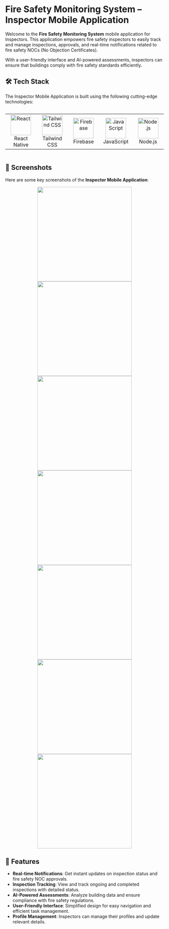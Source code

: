 # Fire Safety Monitoring System – Inspector Mobile Application

Welcome to the **Fire Safety Monitoring System** mobile application for Inspectors. This application empowers fire safety inspectors to easily track and manage inspections, approvals, and real-time notifications related to fire safety NOCs (No Objection Certificates).

With a user-friendly interface and AI-powered assessments, inspectors can ensure that buildings comply with fire safety standards efficiently.

## 🛠️ Tech Stack

The Inspector Mobile Application is built using the following cutting-edge technologies:

<div style="display: flex; align-items: flex-start;">
  <table align="center">
    <tr>
      <td align="center" width="96">
        <img src="https://techstack-generator.vercel.app/react-icon.svg" alt="React" width="65" height="65" />
        <br>React Native
      </td>
      <td align="center" width="96">
        <img src="https://skillicons.dev/icons?i=tailwind" width="65" height="65" alt="Tailwind CSS" />
        <br>Tailwind CSS
      </td>
      <td align="center" width="96">
        <img src="https://skillicons.dev/icons?i=firebase" width="65" height="65" alt="Firebase" />
        <br>Firebase
      </td>
      <td align="center" width="96">
        <img src="https://techstack-generator.vercel.app/js-icon.svg" alt="JavaScript" width="65" height="65" />
        <br>JavaScript
      </td>
      <td align="center" width="96">
        <img src="https://techstack-generator.vercel.app/nginx-icon.svg" alt="Node.js" width="65" height="65" />
        <br>Node.js
      </td>
    </tr>
  </table>
</div>

## 📱 Screenshots

Here are some key screenshots of the **Inspector Mobile Application**:

   <div align="center">
   <img src="https://drive.google.com/uc?id=1JgavxvA7jHm8qVk2Arq4YFgf7jMEAPbN" width="300" />
   </div>

   <div align="center">
   <img src="https://drive.google.com/uc?id=1Yx-INZDzOndu_dxtcRvLyEL0vz-mvwwM" width="300" />
   </div>

   <div align="center">
   <img src="https://drive.google.com/uc?id=1wO0uJbbIbrTu7giMaqaFDW_I_ARE_tLq" width="300" />
   </div>

   <div align="center">
   <img src="https://drive.google.com/uc?id=1h9PO3H9NbMZ3p4YNl1-MDmH-oaLQ74PI" width="300" />
   </div>

   <div align="center">
   <img src="https://drive.google.com/uc?id=1zOe5SznNXwBkmN_4KEk_bJZMPRVKmi1t" width="300" />
   </div>

   <div align="center">
   <img src="https://drive.google.com/uc?id=1YVIaM7UtQd9q_CaMFTYGyUFdebXmNbed" width="300" />
   </div>

   <div align="center">
   <img src="https://drive.google.com/uc?id=1yCB7_wMA3xhbJ69iM2LKmH-Rw_n6g6kI" width="300" />
   </div>

## 🚀 Features

- **Real-time Notifications**: Get instant updates on inspection status and fire safety NOC approvals.
- **Inspection Tracking**: View and track ongoing and completed inspections with detailed status.
- **AI-Powered Assessments**: Analyze building data and ensure compliance with fire safety regulations.
- **User-Friendly Interface**: Simplified design for easy navigation and efficient task management.
- **Profile Management**: Inspectors can manage their profiles and update relevant details.


